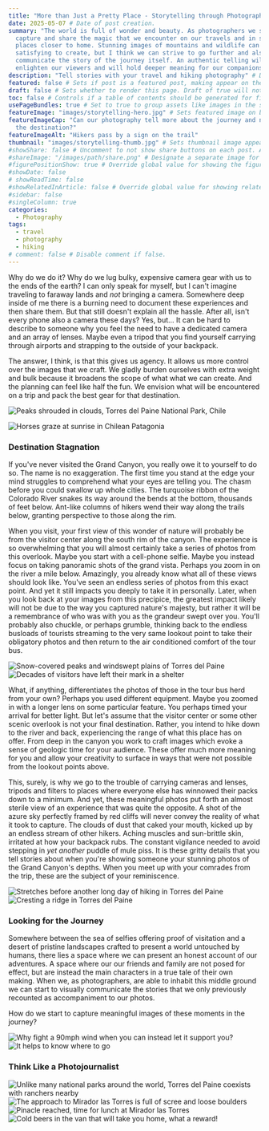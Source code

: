 ```yaml
---
title: "More than Just a Pretty Place - Storytelling through Photography" # Title of the blog post.
date: 2025-05-07 # Date of post creation.
summary: "The world is full of wonder and beauty. As photographers we strive to
  capture and share the magic that we encounter on our travels and in special
  places closer to home. Stunning images of mountains and wildlife can be
  satisfying to create, but I think we can strive to go further and also
  communicate the story of the journey itself. An authentic telling will
  enlighten our viewers and will hold deeper meaning for our companions as well."
description: "Tell stories with your travel and hiking photography" # Description used for search engine.
featured: false # Sets if post is a featured post, making appear on the home page side bar.
draft: false # Sets whether to render this page. Draft of true will not be rendered.
toc: false # Controls if a table of contents should be generated for first-level links automatically.
usePageBundles: true # Set to true to group assets like images in the same folder as this post.
featureImage: "images/storytelling-hero.jpg" # Sets featured image on blog post.
featureImageCap: "Can our photography tell more about the journey and not just
  the destination?"
featureImageAlt: "Hikers pass by a sign on the trail"
thumbnail: "images/storytelling-thumb.jpg" # Sets thumbnail image appearing inside card on homepage.
#showShare: false # Uncomment to not show share buttons on each post. Also available in each post's front matter.
#shareImage: "/images/path/share.png" # Designate a separate image for social media sharing.
#figurePositionShow: true # Override global value for showing the figure label.
#showDate: false
# showReadTime: false
#showRelatedInArticle: false # Override global value for showing related posts in this series at the end of the content.
#sidebar: false
#singleColumn: true
categories:
  - Photography
tags:
  - travel
  - photography
  - hiking
# comment: false # Disable comment if false.
---
```


Why do we do it? Why do we lug bulky, expensive camera gear with us to the
ends of the earth? I can only speak for myself, but I can't imagine traveling to
faraway lands and *not* bringing a camera. Somewhere deep inside of me there is
a burning need to document these experiences and then share them. But that still
doesn't explain all the hassle. After all, isn't every phone also a camera these
days? Yes, but... It can be hard to describe to someone why you feel the need to
have a dedicated camera and an array of lenses. Maybe even a tripod that you
find yourself carrying through airports and strapping to the outside of your
backpack.

The answer, I think, is that this gives us agency. It allows us more control
over the images that we craft. We gladly burden ourselves with extra weight and
bulk because it broadens the scope of what what we can create. And the planning
can feel like half the fun. We envision what will be encountered on a trip and
pack the best gear for that destination.

![Peaks shrouded in clouds, Torres del Paine National Park, Chile](images/DSC05704.jpg)

![Horses graze at sunrise in Chilean Patagonia](images/DSC06491.jpg)

### Destination Stagnation

If you've never visited the Grand Canyon, you really owe it to yourself to do
so. The name is no exaggeration. The first time you stand at the edge your mind
struggles to comprehend what your eyes are telling you. The chasm before you
could swallow up whole cities. The turquoise ribbon of the Colorado River snakes
its way around the bends at the bottom, thousands of feet below. Ant-like
columns of hikers wend their way along the trails below, granting perspective to
those along the rim.

When you visit, your first view of this wonder of nature will probably be from
the visitor center along the south rim of the canyon. The experience is so
overwhelming that you will almost certainly take a series of photos from this
overlook. Maybe you start with a cell-phone selfie. Maybe you instead focus on
taking panoramic shots of the grand vista. Perhaps you zoom in on the river a
mile below. Amazingly, you already know what all of these views should look
like. You've seen an endless series of photos from this exact point. And yet it
still impacts you deeply to take it in personally. Later, when you look back at
your images from this precipice, the greatest impact likely will not be due to
the way you captured nature's majesty, but rather it will be a remembrance of
who was with you as the grandeur swept over you. You'll probably also chuckle,
or perhaps grumble, thinking back to the endless busloads of tourists streaming
to the very same lookout point to take their obligatory photos and then return
to the air conditioned comfort of the tour bus.

![Snow-covered peaks and windswept plains of Torres del Paine](images/DSC05950.jpg)
![Decades of visitors have left their mark in a shelter](images/DSC06357.jpg)

What, if anything, differentiates the photos of those in the tour bus herd from
your own? Perhaps you used different equipment. Maybe you zoomed in with a
longer lens on some particular feature. You perhaps timed your arrival for
better light. But let's assume that the visitor center or some other scenic overlook
is not your final destination. Rather, you intend to hike down to the river and
back, experiencing the range of what this place has on offer. From deep in the
canyon you work to craft images which evoke a sense of geologic time for your
audience. These offer much more meaning for you and allow your creativity to
surface in ways that were not possible from the lookout points above.

This, surely, is why we go to the trouble of carrying cameras and lenses,
tripods and filters to places where everyone else has winnowed their packs down
to a minimum. And yet, these meaningful photos put forth an almost sterile view
of an experience that was quite the opposite. A shot of the azure sky
perfectly framed by red cliffs will never convey the reality of what it took to
capture. The clouds of dust that caked your mouth, kicked up by an endless
stream of other hikers. Aching muscles and sun-brittle skin, irritated at how
your backpack rubs. The constant vigilance needed to avoid stepping in
*yet another* puddle of mule piss. It is these gritty details that you tell
stories about when you're showing someone your stunning photos of the Grand
Canyon's depths. When you meet up with your comrades from the trip, these are
the subject of your reminiscence.

![Stretches before another long day of hiking in Torres del Paine](images/DSC06541.jpg)
![Cresting a ridge in Torres del Paine](images/DSC05747.jpg)

### Looking for the Journey

Somewhere between the sea of selfies offering proof of visitation and a
desert of pristine landscapes crafted to present a world untouched
by humans, there lies a space where we can present an honest account of our
adventures. A space where our our friends and family are not posed for effect,
but are instead the main characters in a true tale of their own making. When we,
as photographers, are able to inhabit this middle ground we can start to
visually communicate the stories that we only previously recounted as
accompaniment to our photos.

How do we start to capture meaningful images of these moments in the journey?

![Why fight a 90mph wind when you can instead let it support you?](images/DSC05779.jpg)
![It helps to know where to go](images/DSC07717.jpg)

### Think Like a Photojournalist

![Unlike many national parks around the world, Torres del Paine coexists with ranchers nearby](images/DSC06180.jpg)
![The approach to Mirador las Torres is full of scree and loose boulders](images/DSC07871.jpg)
![Pinacle reached, time for lunch at Mirador las Torres](images/DSC07932.jpg)
![Cold beers in the van that will take you home, what a reward!](images/DSC05952.jpg)
